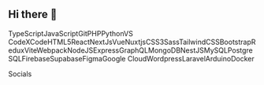 ## Hi there 👋

<!--
**Ramonwin/Ramonwin** is a ✨ _special_ ✨ repository because its `README.md` (this file) appears on your GitHub profile.

Here are some ideas to get you started:

- 🔭 I’m currently working on ...
- 🌱 I’m currently learning ...
- 👯 I’m looking to collaborate on ...
- 🤔 I’m looking for help with ...
- 💬 Ask me about ...
- 📫 How to reach me: ...
- 😄 Pronouns: ...
- ⚡ Fun fact: ...
-->
TypeScriptJavaScriptGitPHPPythonVS CodeXCodeHTML5ReactNextJsVueNuxtjsCSS3SassTailwindCSSBootstrapReduxViteWebpackNodeJSExpressGraphQLMongoDBNestJSMySQLPostgreSQLFirebaseSupabaseFigmaGoogle CloudWordpressLaravelArduinoDocker

Socials

